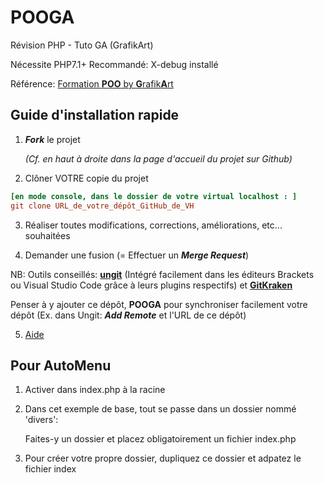 # POOGA

Révision PHP - Tuto GA (GrafikArt)

Nécessite PHP7.1+
Recommandé: X-debug installé

Référence: [Formation **POO** by **G**rafik**A**rt](https://www.grafikart.fr/formations/programmation-objet-php/objets-poo)

## Guide d'installation rapide

1. ***Fork*** le projet 
  
      *(Cf. en haut à droite dans la page d'accueil du projet sur Github)*
2. Clôner VOTRE copie du projet

```ini
[en mode console, dans le dossier de votre virtual localhost : ]
git clone URL_de_votre_dépôt_GitHub_de_VH
```

3. Réaliser toutes modifications, corrections, améliorations, etc... souhaitées

4. Demander une fusion (= Effectuer un ***Merge Request***)

NB: Outils conseillés: **[ungit](https://github.com/FredrikNoren/ungit)** (Intégré facilement dans les éditeurs Brackets ou Visual Studio Code grâce à leurs plugins respectifs) et **[GitKraken](https://www.gitkraken.com/)**

Penser à y ajouter ce dépôt, **POOGA** pour synchroniser facilement votre dépôt (Ex. dans Ungit: ***Add Remote*** et l'URL de ce dépôt)

5. [Aide](https://github.com/c57fr/pooga/issues/new)

## Pour AutoMenu
1. Activer dans index.php à la racine
2. Dans cet exemple de base, tout se passe dans un dossier nommé 'divers':

      Faites-y un dossier et placez obligatoirement un fichier index.php
      
3. Pour créer votre propre dossier, dupliquez ce dossier et adpatez le fichier index
